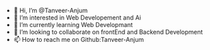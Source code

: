 - 👋 Hi, I’m @Tanveer-Anjum
- 👀 I’m interested in Web Developement and Ai
- 🌱 I’m currently learning Web Developmant
- 💞️ I’m looking to collaborate on frontEnd and Backend Development
- 📫 How to reach me on Github:Tanveer-Anjum



